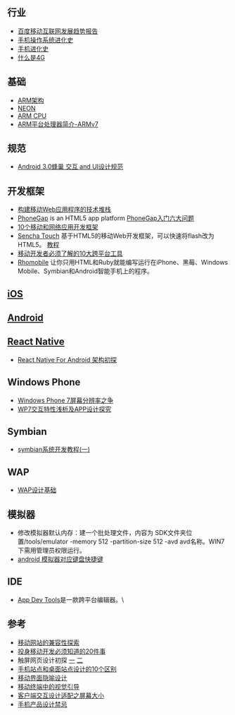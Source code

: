 ## 行业
* [百度移动互联网发展趋势报告](http://open.shouji.baidu.com/?page=mireport)
* [手机操作系统进化史](http://www.36kr.com/p/57990.html)
* [手机进化史](http://tech2ipo.com/38493/)
* [什么是4G](http://select.yeeyan.org/view/25034/252267)
 
## 基础
* [ARM架构](http://baike.baidu.com/view/4078025.htm)
* [NEON](http://baike.baidu.com/view/478000.htm#sub7130461)
* [ARM CPU](http://bbs.hiapk.com/thread-1219579-1-1.html)
* [ARM平台处理器简介-ARMv7](http://zhaohongjian000.is-programmer.com/posts/34688.html)

## 规范
* [Android 3.0蜂巢 交互 and UI设计规范](http://ucdchina.com/snap/10612)

## 开发框架
* [构建移动Web应用程序的技术堆栈](http://www.williamlong.info/archives/3077.html)
* [PhoneGap](http://phonegap.com/) is an HTML5 app platform  [PhoneGap入门六大问题](http://blog.csdn.net/ydj9931/article/details/7269354)
* [10个移动和网络应用开发框架](http://www.techfrom.com/15762.html)
* [Sencha Touch](http://www.techfrom.com/15760.html) 基于HTML5的移动Web开发框架，可以快速将flash改为HTML5。 [教程](http://ued.sina.com/?p=406)
* [移动开发者必须了解的10大跨平台工具](http://blog.jobbole.com/61213/)
* [Rhomobile](http://rhomobile.com/) 让你只用HTML和Ruby就能编写运行在iPhone、黑莓、Windows Mobile、Symbian和Android智能手机上的程序。

## [iOS](iOS.md)

## [Android](Android.md)

## [React Native](https://github.com/facebook/react-native)
* [React Native For Android 架构初探](http://mp.weixin.qq.com/s?__biz=MzI1MTA1MzM2Nw==&mid=207782506&idx=1&sn=3ff6b03c0d59fbda406f64739d9272cf&scene=23&srcid=1009wNkNNQ61MCwvXL2rYOGg#rd)

## Windows Phone
* [Windows Phone 7屏幕分辨率之争](http://www.cnblogs.com/magicboy110/archive/2010/12/22/1914216.html)
* [WP7交互特性浅析及APP设计探究](http://wsd.tencent.com/2011/10/windowsphone7-2.html )

## Symbian
* [symbian系统开发教程(一)](http://blog.csdn.net/wh_xiexing/article/details/1887002)

## WAP
* [WAP设计基础](http://ued.taobao.com/blog/2010/12/24/wap-foundation-design-of-mobile-interaction-design/)

## 模拟器
* 修改模拟器默认内存：建一个批处理文件，内容为 SDK文件夹位置/tools/emulator -memory 512 -partition-size 512 -avd avd名称。WIN7下需用管理员权限运行。
* [android 模拟器对应键盘快捷键](http://blog.csdn.net/fangxiao_jun/article/details/6145828)

## IDE
* [App Dev Tools](http://www.appcentral.com/app-dev-tools/)是一款跨平台编辑器。\

## 参考
* [移动网站的兼容性探索](http://www.slideshare.net/taobaoued/ss-9440488)
* [投身移动开发必须知道的20件事](http://www.alibuybuy.com/posts/71746.html)
* 触屏网页设计初探 [一](http://wsd.tencent.com/2011/03/web_design_for_touch_screen.html) [二](http://wsd.tencent.com/2011/03/web_design_for_touch_screen2.html)
* [手机站点和桌面站点设计的10个区别](http://uedc.163.com/5593.html)
* [移动界面隐喻设计](http://uedc.163.com/5593.html)
* [移动终端中的视觉引导](http://ucdchina.com/snap/9669)
* [客户端交互设计适配之屏幕大小](http://ued.taobao.com/blog/2011/03/04/mobile-app-design-based-on-screen-sizes/)
* [手机产品设计禁忌](http://elya.cc/2012/02/26/taboo/)
